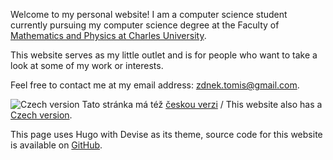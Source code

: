 
Welcome to my personal website! I am a computer science student currently pursuing my computer science degree at the Faculty of [Mathematics and Physics at Charles University](https://www.mff.cuni.cz/en). 

This website serves as my little outlet and is for people who want to take a look at some of my work or interests.

Feel free to contact me at my email address: [zdnek.tomis@gmail.com](mailto:zdnek.tomis@gmail.com).

<span class="flag">![Czech version](/flag/cz.svg)</span>
Tato stránka má též [českou verzi](/cs) / This website also has a [Czech version](/cs).

This page uses Hugo with Devise as its theme, source code for this website is available on [GitHub]().
